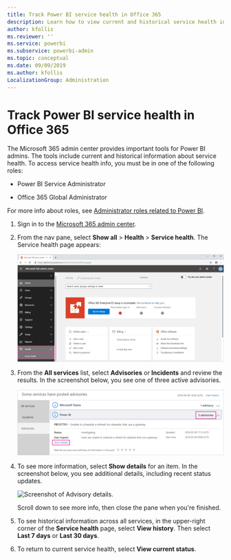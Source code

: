 ```yaml
---
title: Track Power BI service health in Office 365
description: Learn how to view current and historical service health in the Microsoft 365 admin center.
author: kfollis
ms.reviewer: ''
ms.service: powerbi
ms.subservice: powerbi-admin
ms.topic: conceptual
ms.date: 09/09/2019
ms.author: kfollis
LocalizationGroup: Administration
---
```


# Track Power BI service health in Office 365

The Microsoft 365 admin center provides important tools for Power BI admins. The tools include current and historical information about service health. To access service health info, you must be in one of the following roles:

* Power BI Service Administrator

* Office 365 Global Administrator

For more info about roles, see [Administrator roles related to Power BI](service-admin-administering-power-bi-in-your-organization.md#administrator-roles-related-to-power-bi).

1. Sign in to the [Microsoft 365 admin center](https://portal.office.com/adminportal).

1. From the nav pane, select **Show all** > **Health** > **Service health**. The Service health page appears:

    ![Screenshot of the Microsoft 365 admin center with the Health and Service health options called out.](media/service-admin-health/service-health-tile.png)

1. From the **All services** list, select **Advisories** or **Incidents** and review the results. In the screenshot below, you see one of three active advisories.

    ![Screenshot of the Service health page with the three advisories for Power BI and Show details option called out.](media/service-admin-health/active-advisories.png)

1. To see more information, select **Show details** for an item. In the screenshot below, you see additional details, including recent status updates.

    ![Screenshot of Advisory details.](media/service-admin-health/advisory-details.png)

    Scroll down to see more info, then close the pane when you're finished.

1. To see historical information across all services, in the upper-right corner of the **Service health** page, select **View history**. Then select **Last 7 days** or **Last 30 days**. 

1. To return to current service health, select **View current status**.
